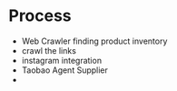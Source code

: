 # Process

- Web Crawler finding product inventory 
- crawl the links 
- instagram integration 
- Taobao Agent Supplier 
- 